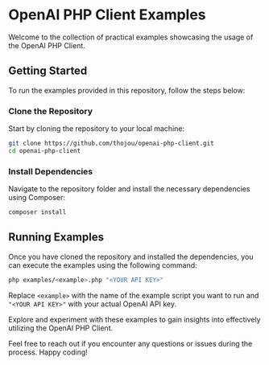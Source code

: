 # OpenAI PHP Client Examples

Welcome to the collection of practical examples showcasing the usage of the OpenAI PHP Client.

## Getting Started

To run the examples provided in this repository, follow the steps below:

### Clone the Repository

Start by cloning the repository to your local machine:

```bash
git clone https://github.com/thojou/openai-php-client.git
cd openai-php-client
```

### Install Dependencies

Navigate to the repository folder and install the necessary dependencies using Composer:

```bash
composer install
```

## Running Examples

Once you have cloned the repository and installed the dependencies, you can execute the examples using the following command:

```bash
php examples/<example>.php "<YOUR API KEY>"
```

Replace `<example>` with the name of the example script you want to run and `"<YOUR API KEY>"` with your actual OpenAI API key.

Explore and experiment with these examples to gain insights into effectively utilizing the OpenAI PHP Client.

Feel free to reach out if you encounter any questions or issues during the process. Happy coding!
